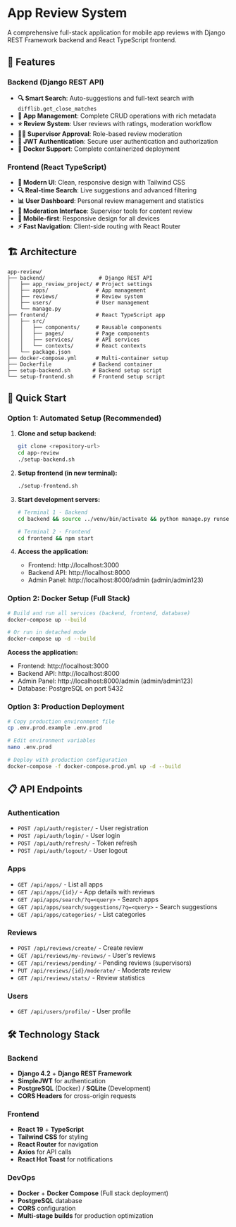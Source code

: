 # App Review System

A comprehensive full-stack application for mobile app reviews with Django REST Framework backend and React TypeScript frontend.

## 🚀 Features

### Backend (Django REST API)
- **🔍 Smart Search**: Auto-suggestions and full-text search with `difflib.get_close_matches`
- **📱 App Management**: Complete CRUD operations with rich metadata
- **⭐ Review System**: User reviews with ratings, moderation workflow
- **👨‍💼 Supervisor Approval**: Role-based review moderation
- **🔐 JWT Authentication**: Secure user authentication and authorization
- **🐳 Docker Support**: Complete containerized deployment

### Frontend (React TypeScript)
- **🎨 Modern UI**: Clean, responsive design with Tailwind CSS
- **🔍 Real-time Search**: Live suggestions and advanced filtering
- **📊 User Dashboard**: Personal review management and statistics
- **👮 Moderation Interface**: Supervisor tools for content review
- **📱 Mobile-first**: Responsive design for all devices
- **⚡ Fast Navigation**: Client-side routing with React Router

## 🏗️ Architecture

```
app-review/
├── backend/                 # Django REST API
│   ├── app_review_project/ # Project settings
│   ├── apps/               # App management
│   ├── reviews/            # Review system
│   ├── users/              # User management
│   └── manage.py
├── frontend/               # React TypeScript app
│   ├── src/
│   │   ├── components/     # Reusable components
│   │   ├── pages/          # Page components
│   │   ├── services/       # API services
│   │   └── contexts/       # React contexts
│   └── package.json
├── docker-compose.yml      # Multi-container setup
├── Dockerfile             # Backend container
├── setup-backend.sh       # Backend setup script
└── setup-frontend.sh      # Frontend setup script
```

## 🚀 Quick Start

### Option 1: Automated Setup (Recommended)

1. **Clone and setup backend:**
   ```bash
   git clone <repository-url>
   cd app-review
   ./setup-backend.sh
   ```

2. **Setup frontend (in new terminal):**
   ```bash
   ./setup-frontend.sh
   ```

3. **Start development servers:**
   ```bash
   # Terminal 1 - Backend
   cd backend && source ../venv/bin/activate && python manage.py runserver
   
   # Terminal 2 - Frontend  
   cd frontend && npm start
   ```

4. **Access the application:**
   - Frontend: http://localhost:3000
   - Backend API: http://localhost:8000
   - Admin Panel: http://localhost:8000/admin (admin/admin123)

### Option 2: Docker Setup (Full Stack)

```bash
# Build and run all services (backend, frontend, database)
docker-compose up --build

# Or run in detached mode
docker-compose up -d --build
```

**Access the application:**
- Frontend: http://localhost:3000
- Backend API: http://localhost:8000
- Admin Panel: http://localhost:8000/admin (admin/admin123)
- Database: PostgreSQL on port 5432

### Option 3: Production Deployment

```bash
# Copy production environment file
cp .env.prod.example .env.prod

# Edit environment variables
nano .env.prod

# Deploy with production configuration
docker-compose -f docker-compose.prod.yml up -d --build
```

## 📋 API Endpoints

### Authentication
- `POST /api/auth/register/` - User registration
- `POST /api/auth/login/` - User login  
- `POST /api/auth/refresh/` - Token refresh
- `POST /api/auth/logout/` - User logout

### Apps
- `GET /api/apps/` - List all apps
- `GET /api/apps/{id}/` - App details with reviews
- `GET /api/apps/search/?q=<query>` - Search apps
- `GET /api/apps/search/suggestions/?q=<query>` - Search suggestions
- `GET /api/apps/categories/` - List categories

### Reviews  
- `POST /api/reviews/create/` - Create review
- `GET /api/reviews/my-reviews/` - User's reviews
- `GET /api/reviews/pending/` - Pending reviews (supervisors)
- `PUT /api/reviews/{id}/moderate/` - Moderate review
- `GET /api/reviews/stats/` - Review statistics

### Users
- `GET /api/users/profile/` - User profile

## 🛠️ Technology Stack

### Backend
- **Django 4.2** + **Django REST Framework**
- **SimpleJWT** for authentication
- **PostgreSQL** (Docker) / **SQLite** (Development)
- **CORS Headers** for cross-origin requests

### Frontend  
- **React 19** + **TypeScript**
- **Tailwind CSS** for styling
- **React Router** for navigation
- **Axios** for API calls
- **React Hot Toast** for notifications

### DevOps
- **Docker** + **Docker Compose** (Full stack deployment)
- **PostgreSQL** database
- **CORS** configuration
- **Multi-stage builds** for production optimization
